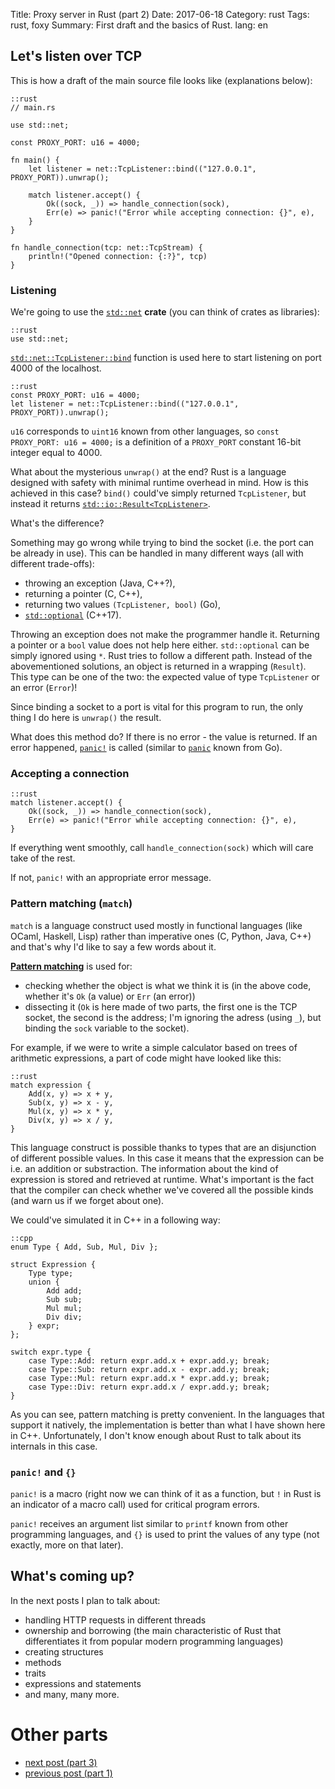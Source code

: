 Title: Proxy server in Rust (part 2)
Date: 2017-06-18
Category: rust
Tags: rust, foxy
Summary: First draft and the basics of Rust.
lang: en


## Let's listen over TCP
This is how a draft of the main source file looks like (explanations below): 

    ::rust
    // main.rs

    use std::net;

    const PROXY_PORT: u16 = 4000;

    fn main() {
        let listener = net::TcpListener::bind(("127.0.0.1", PROXY_PORT)).unwrap();

        match listener.accept() {
            Ok((sock, _)) => handle_connection(sock),
            Err(e) => panic!("Error while accepting connection: {}", e),
        }
    }

    fn handle_connection(tcp: net::TcpStream) {
        println!("Opened connection: {:?}", tcp)
    }

### Listening
We're going to use the [`std::net`](https://doc.rust-lang.org/std/net/)
__crate__ (you can think of crates as libraries):

    ::rust
    use std::net;

[`std::net::TcpListener::bind`](https://doc.rust-lang.org/std/net/struct.TcpListener.html)
function is used here to start listening on port 4000 of the localhost.

    ::rust
    const PROXY_PORT: u16 = 4000;
    let listener = net::TcpListener::bind(("127.0.0.1", PROXY_PORT)).unwrap();


`u16` corresponds to `uint16` known from other languages, so `const PROXY_PORT:
u16 = 4000;` is a definition of a `PROXY_PORT` constant 16-bit integer equal to
4000.

What about the mysterious `unwrap()` at the end? Rust is a language designed
with safety with minimal runtime overhead in mind. How is this achieved in this
case? `bind()` could've simply returned `TcpListener`, but instead it returns
[`std::io::Result<TcpListener>`](https://doc.rust-lang.org/std/io/type.Result.html).

What's the difference?

Something may go wrong while trying to bind the socket (i.e. the port can be
already in use). This can be handled in many different ways (all with different
trade-offs):

- throwing an exception (Java, C++?),
- returning a pointer (C, C++),
- returning two values `(TcpListener, bool)` (Go),
- [`std::optional`](http://en.cppreference.com/w/cpp/utility/optional) (C++17).

Throwing an exception does not make the programmer handle it. Returning a
pointer or a `bool` value does not help here either. `std::optional` can be
simply ignored using `*`. Rust tries to follow a different path. Instead of the
abovementioned solutions, an object is returned in a wrapping (`Result`). This
type can be one of the two: the expected value of type `TcpListener` or an error
(`Error`)!

Since binding a socket to a port is vital for this program to run, the only
thing I do here is `unwrap()` the result.

What does this method do? If there is no error - the value is returned. If an
error happened, [`panic!`](https://doc.rust-lang.org/std/macro.panic.html) is
called (similar to [`panic`](https://blog.golang.org/defer-panic-and-recover)
known from Go).

### Accepting a connection
    ::rust
    match listener.accept() {
        Ok((sock, _)) => handle_connection(sock),
        Err(e) => panic!("Error while accepting connection: {}", e),
    }

If everything went smoothly, call `handle_connection(sock)` which will care take
of the rest.

If not, `panic!` with an appropriate error message.

### Pattern matching (`match`)
`match` is a language construct used mostly in functional languages (like
OCaml, Haskell, Lisp) rather than imperative ones (C, Python, Java, C++) and
that's why I'd like to say a few words about it.

[**Pattern matching**](https://en.wikipedia.org/wiki/Pattern_matching) is used
for:

- checking whether the object is what we think it is (in the above code, whether
  it's `Ok` (a value) or `Err` (an error))
- dissecting it (`Ok` is here made of two parts, the first one is the TCP
  socket, the second is the address; I'm ignoring the adress (using `_`), but
  binding the `sock` variable to the socket).


For example, if we were to write a simple calculator based on trees of
arithmetic expressions, a part of code might have looked like this:

    ::rust
    match expression {
        Add(x, y) => x + y,
        Sub(x, y) => x - y,
        Mul(x, y) => x * y,
        Div(x, y) => x / y,
    }

This language construct is possible thanks to types that are an disjunction of
different possible values. In this case it means that the expression can be i.e.
an addition or substraction. The information about the kind of expression is
stored and retrieved at runtime. What's important is the fact that the compiler
can check whether we've covered all the possible kinds (and warn us if we forget
about one).

We could've simulated it in C++ in a following way:

    ::cpp
    enum Type { Add, Sub, Mul, Div };

    struct Expression {
        Type type;
        union {
            Add add;
            Sub sub;
            Mul mul;
            Div div;
        } expr;
    };

    switch expr.type {
        case Type::Add: return expr.add.x + expr.add.y; break;
        case Type::Sub: return expr.add.x - expr.add.y; break;
        case Type::Mul: return expr.add.x * expr.add.y; break;
        case Type::Div: return expr.add.x / expr.add.y; break;
    }

As you can see, pattern matching is pretty convenient. In the languages that
support it natively, the implementation is better than what I have shown here in
C++. Unfortunately, I don't know enough about Rust to talk about its internals
in this case.

### `panic!` and `{}`
`panic!` is a macro (right now we can think of it as a function, but `!` in Rust
is an indicator of a macro call) used for critical program errors.

`panic!` receives an argument list similar to `printf` known from other
programming languages, and `{}` is used to print the values of any type (not
exactly, more on that later).


## What's coming up?
In the next posts I plan to talk about:

- handling HTTP requests in different threads
- ownership and borrowing (the main characteristic of Rust that differentiates
  it from popular modern programming languages)
- creating structures
- methods
- traits
- expressions and statements
- and many, many more.

# Other parts
- [next post (part 3)](proxy-server-in-rust-part-3.html)
- [previous post (part 1)](proxy-server-in-rust-part-1.html)
